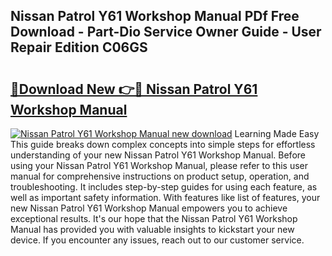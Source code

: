 ## Nissan Patrol Y61 Workshop Manual PDf Free Download - Part-Dio Service Owner Guide - User Repair Edition C06GS

# <h2><a href="http://bc98862.oget.top/?id=Nissan+Patrol+Y61+Workshop+Manual">🔗Download New 👉🔴 Nissan Patrol Y61 Workshop Manual</a></h2>

[![Nissan Patrol Y61 Workshop Manual new download](https://i.imgur.com/5g1atiW.png)](http://bc98862.oget.top/?id=Nissan+Patrol+Y61+Workshop+Manual)
Learning Made Easy This guide breaks down complex concepts into simple steps for effortless understanding of your new Nissan Patrol Y61 Workshop Manual. Before using your Nissan Patrol Y61 Workshop Manual, please refer to this user manual for comprehensive instructions on product setup, operation, and troubleshooting. It includes step-by-step guides for using each feature, as well as important safety information. With features like list of features, your new Nissan Patrol Y61 Workshop Manual empowers you to achieve exceptional results. It's our hope that the Nissan Patrol Y61 Workshop Manual has provided you with valuable insights to kickstart your new device. If you encounter any issues, reach out to our customer service.

